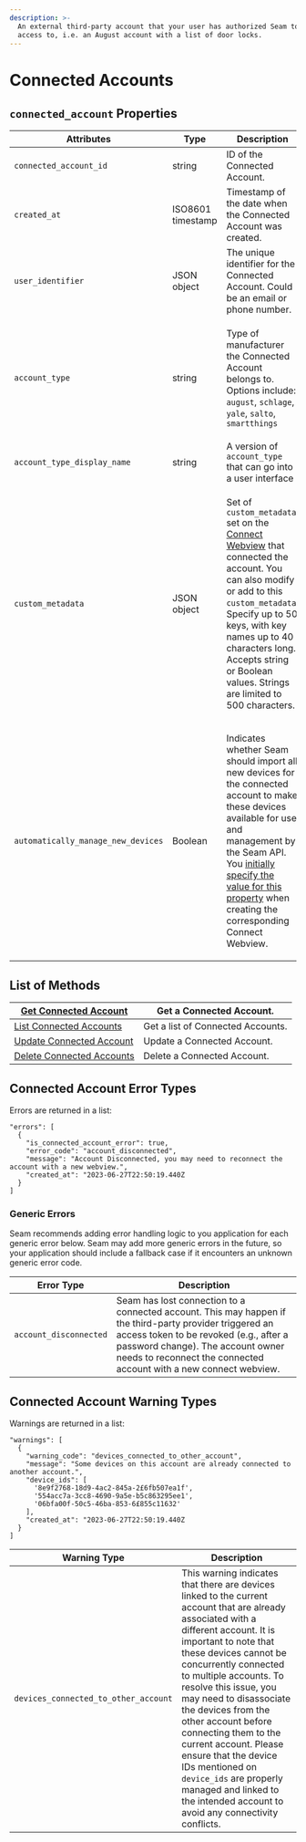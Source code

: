 ```yaml
---
description: >-
  An external third-party account that your user has authorized Seam to get
  access to, i.e. an August account with a list of door locks.
---
```


# Connected Accounts

## `connected_account` Properties

| Attributes                         | Type                        | Description                                                                                                                                                                                                                                                                                                                                                                             |
| ---------------------------------- | --------------------------- | --------------------------------------------------------------------------------------------------------------------------------------------------------------------------------------------------------------------------------------------------------------------------------------------------------------------------------------------------------------------------------------- |
| `connected_account_id`             | string                      | ID of the Connected Account.                                                                                                                                                                                                                                                                                                                                                            |
| `created_at`                       | <p>ISO8601<br>timestamp</p> | Timestamp of the date when the Connected Account was created.                                                                                                                                                                                                                                                                                                                           |
| `user_identifier`                  | JSON object                 | The unique identifier for the Connected Account. Could be an email or phone number.                                                                                                                                                                                                                                                                                                     |
| `account_type`                     | string                      | <p>Type of manufacturer the Connected Account belongs to.<br>Options include: <code>august</code>, <code>schlage</code>, <code>yale</code>, <code>salto</code>, <code>smartthings</code></p>                                                                                                                                                                                            |
| `account_type_display_name`        | string                      | A version of `account_type` that can go into a user interface                                                                                                                                                                                                                                                                                                                           |
| `custom_metadata`                  | JSON object                 | <p>Set of <code>custom_metadata</code> set on the <a href="../../core-concepts/connect-webviews/">Connect Webview</a> that connected the account. You can also modify or add to this <code>custom_metadata</code>.<br>Specify up to 50 keys, with key names up to 40 characters long. Accepts string or Boolean values. Strings are limited to 500 characters.</p>                      |
| `automatically_manage_new_devices` | Boolean                     | <p>Indicates whether Seam should import all new devices for the connected account to make these devices available for use and management by the Seam API.<br>You <a href="../../core-concepts/connect-webviews/customizing-connect-webviews.md#automatically_manage_new_devices">initially specify the value for this property</a> when creating the corresponding Connect Webview.</p> |

## List of Methods

| [Get Connected Account](get-a-connected-account.md)        | Get a Connected Account.          |
| ---------------------------------------------------------- | --------------------------------- |
| [List Connected Accounts](list-connected-accounts.md)      | Get a list of Connected Accounts. |
| [Update Connected Account](update-a-connected-account.md)  | Update a Connected Account.       |
| [Delete Connected Accounts](delete-a-connected-account.md) | Delete a Connected Account.       |

## Connected Account Error Types

Errors are returned in a list:

```
"errors": [
  {
    "is_connected_account_error": true,
    "error_code": "account_disconnected",
    "message": "Account Disconnected, you may need to reconnect the account with a new webview.",
    "created_at": "2023-06-27T22:50:19.440Z
  }
]
```

### Generic Errors

Seam recommends adding error handling logic to you application for each generic error below. Seam may add more generic errors in the future, so your application should include a fallback case if it encounters an unknown generic error code.

| Error Type             | Description                                                                                                                                                                                                                                                  |
| ---------------------- | ------------------------------------------------------------------------------------------------------------------------------------------------------------------------------------------------------------------------------------------------------------ |
| `account_disconnected` | Seam has lost connection to a connected account. This may happen if the third-party provider triggered an access token to be revoked (e.g., after a password change). The account owner needs to reconnect the connected account with a new connect webview. |

## Connected Account Warning Types

Warnings are returned in a list:

```
"warnings": [
  {
    "warning_code": "devices_connected_to_other_account",
    "message": "Some devices on this account are already connected to another account.",
    "device_ids": [
      '8e9f2768-18d9-4ac2-845a-2£6fb507ea1f',
      '554acc7a-3cc8-4690-9a5e-b5c863295ee1',
      '06bfa00f-50c5-46ba-853-6£855c11632'
    ],
    "created_at": "2023-06-27T22:50:19.440Z
  }
]
```

| Warning Type                         | Description                                                                                                                                                                                                                                                                                                                                                                                                                                                                                                                        |
| ------------------------------------ | ---------------------------------------------------------------------------------------------------------------------------------------------------------------------------------------------------------------------------------------------------------------------------------------------------------------------------------------------------------------------------------------------------------------------------------------------------------------------------------------------------------------------------------- |
| `devices_connected_to_other_account` | This warning indicates that there are devices linked to the current account that are already associated with a different account. It is important to note that these devices cannot be concurrently connected to multiple accounts. To resolve this issue, you may need to disassociate the devices from the other account before connecting them to the current account. Please ensure that the device IDs mentioned on `device_ids` are properly managed and linked to the intended account to avoid any connectivity conflicts. |
